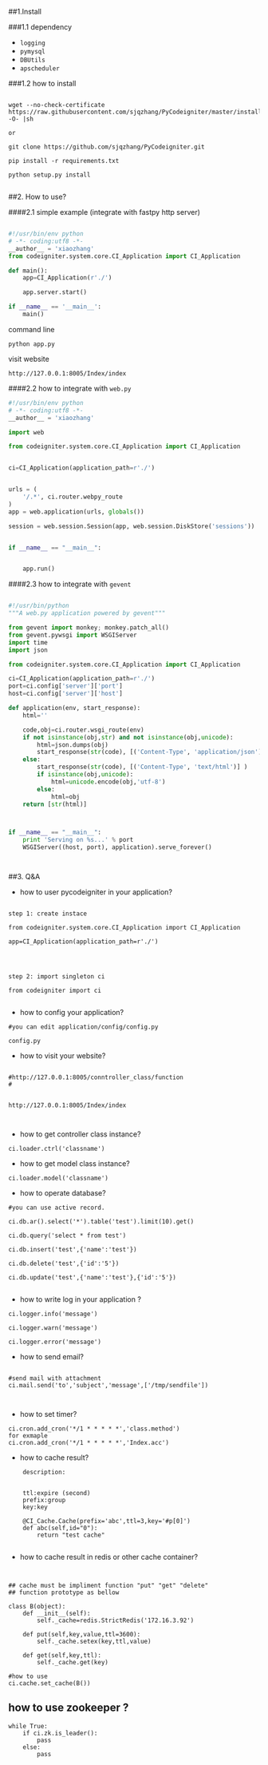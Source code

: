 ##1.Install

###1.1 dependency
+ `logging`
+ `pymysql`
+ `DBUtils`
+ `apscheduler`

###1.2 how to install
```

wget --no-check-certificate https://raw.githubusercontent.com/sjqzhang/PyCodeigniter/master/install.sh -O- |sh

or

git clone https://github.com/sjqzhang/PyCodeigniter.git

pip install -r requirements.txt

python setup.py install


```


##2. How to use?


####2.1 simple example (integrate with fastpy http server)


```python

#!/usr/bin/env python
# -*- coding:utf8 -*-
__author__ = 'xiaozhang'
from codeigniter.system.core.CI_Application import CI_Application

def main():
    app=CI_Application(r'./')

    app.server.start()

if __name__ == '__main__':
    main()


```


command line

```
python app.py
```

visit website

```
http://127.0.0.1:8005/Index/index

```

####2.2 how to integrate with `web.py`

```python
#!/usr/bin/env python
# -*- coding:utf8 -*-
__author__ = 'xiaozhang'

import web

from codeigniter.system.core.CI_Application import CI_Application


ci=CI_Application(application_path=r'./')


urls = (
    '/.*', ci.router.webpy_route
)
app = web.application(urls, globals())

session = web.session.Session(app, web.session.DiskStore('sessions'))


if __name__ == "__main__":


    app.run()
```


####2.3 how to integrate with `gevent`

```python

#!/usr/bin/python
"""A web.py application powered by gevent"""

from gevent import monkey; monkey.patch_all()
from gevent.pywsgi import WSGIServer
import time
import json

from codeigniter.system.core.CI_Application import CI_Application

ci=CI_Application(application_path=r'./')
port=ci.config['server']['port']
host=ci.config['server']['host']

def application(env, start_response):
    html=''

    code,obj=ci.router.wsgi_route(env)
    if not isinstance(obj,str) and not isinstance(obj,unicode):
        html=json.dumps(obj)
        start_response(str(code), [('Content-Type', 'application/json')])
    else:
        start_response(str(code), [('Content-Type', 'text/html')] )
        if isinstance(obj,unicode):
            html=unicode.encode(obj,'utf-8')
        else:
            html=obj
    return [str(html)]



if __name__ == "__main__":
    print 'Serving on %s...' % port
    WSGIServer((host, port), application).serve_forever()




```




##3. Q&A
+ how to user pycodeigniter in your application?

```

step 1: create instace

from codeigniter.system.core.CI_Application import CI_Application

app=CI_Application(application_path=r'./')




step 2: import singleton ci 

from codeigniter import ci


```





+ how to config your application?

```
#you can edit application/config/config.py

config.py

```


+ how to visit your website?

```

#http://127.0.0.1:8005/conntroller_class/function
#


http://127.0.0.1:8005/Index/index



```


+ how to get controller class instance?

```
ci.loader.ctrl('classname')

```


+ how to get model class instance?

```
ci.loader.model('classname')

```

+ how to operate database?


```
#you can use active record.

ci.db.ar().select('*').table('test').limit(10).get()

ci.db.query('select * from test')

ci.db.insert('test',{'name':'test'})

ci.db.delete('test',{'id':'5'})

ci.db.update('test',{'name':'test'},{'id':'5'})


```

+ how to write log in your application ?

```
ci.logger.info('message')

ci.logger.warn('message')

ci.logger.error('message')

```

+ how to send email?

```

#send mail with attachment
ci.mail.send('to','subject','message',['/tmp/sendfile'])



```


+ how to set timer?

```
ci.cron.add_cron('*/1 * * * * *','class.method')
for exmaple
ci.cron.add_cron('*/1 * * * * *','Index.acc')

```


+ how to cache result?

```
	description:


    ttl:expire (second)
    prefix:group
    key:key

    @CI_Cache.Cache(prefix='abc',ttl=3,key='#p[0]')
    def abc(self,id="0"):
        return "test cache"


```


+ how to cache result in redis or other cache container?

```


## cache must be impliment function "put" "get" "delete"
## function prototype as bellow

class B(object):
    def __init__(self):
        self._cache=redis.StrictRedis('172.16.3.92')

    def put(self,key,value,ttl=3600):
        self._cache.setex(key,ttl,value)

    def get(self,key,ttl):
        self._cache.get(key)

#how to use
ci.cache.set_cache(B())

```


## how to use zookeeper ?

```
while True:
    if ci.zk.is_leader():
        pass
    else:
        pass
```
